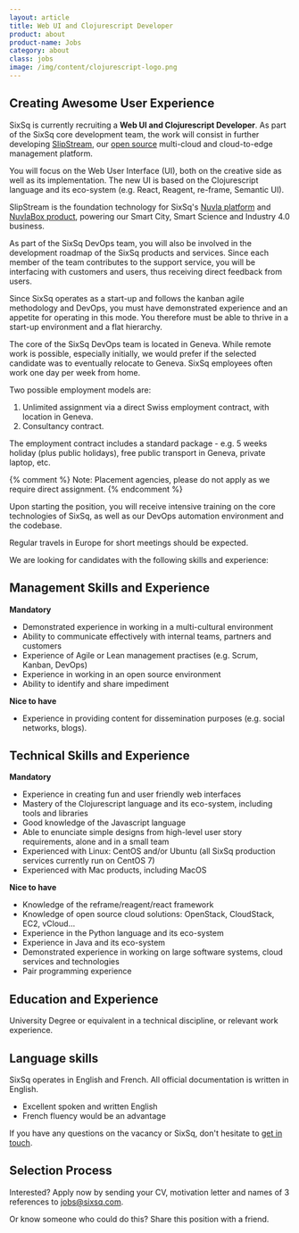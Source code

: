 ```yaml
---
layout: article
title: Web UI and Clojurescript Developer
product: about
product-name: Jobs
category: about
class: jobs
image: /img/content/clojurescript-logo.png
---
```


Creating Awesome User Experience
----

SixSq is currently recruiting a **Web UI and Clojurescript Developer**. As part of the SixSq core development team, the work will
consist in further developing [SlipStream](/products-and-services/slipstream/overview), our [open source](http://ssdocs.sixsq.com) multi-cloud and cloud-to-edge management platform.

You will focus on the Web User Interface (UI), both on the creative side as well as its implementation.  The new UI is based on the Clojurescript language and its eco-system (e.g. React, Reagent, re-frame, Semantic UI).

SlipStream is the foundation technology for SixSq's [Nuvla platform](/products-and-services/nuvla/overview) and [NuvlaBox product](/products-and-services/nuvlabox/overview), powering our Smart City, Smart Science and Industry 4.0 business.

As part of the SixSq DevOps team, you will also be involved in the development roadmap of the SixSq products and services.  Since each member of the team contributes to the support service, you will be interfacing with customers and users, thus receiving direct feedback from users.

Since SixSq operates as a start-up and follows the kanban agile methodology and DevOps, you must have demonstrated experience and an appetite for operating in this mode. You therefore must be able to thrive in a start-up environment and a flat hierarchy.

The core of the SixSq DevOps team is located in Geneva.  While remote work is possible, especially initially, we would prefer if the selected candidate was to eventually relocate to Geneva.  SixSq employees often work one day per week from home.

Two possible employment models are:

1. Unlimited assignment via a direct Swiss employment contract, with location in Geneva.
2. Consultancy contract.

The employment contract includes a standard package - e.g. 5 weeks holiday (plus public holidays), free public transport in Geneva,
private laptop, etc.

{% comment %} Note: Placement agencies, please do not apply as we require direct assignment. {% endcomment %}

Upon starting the position, you will receive intensive training on the core technologies of SixSq, as well as our DevOps automation environment and the codebase.

Regular travels in Europe for short meetings should be expected.

We are looking for candidates with the following skills and experience:

Management Skills and Experience
----

**Mandatory**

- Demonstrated experience in working in a multi-cultural environment
- Ability to communicate effectively with internal teams, partners and customers
- Experience of Agile or Lean management practises (e.g. Scrum, Kanban, DevOps)
- Experience in working in an open source environment
- Ability to identify and share impediment

**Nice to have**

- Experience in providing content for dissemination purposes (e.g. social networks, blogs).


Technical Skills and Experience
----

**Mandatory**

- Experience in creating fun and user friendly web interfaces
- Mastery of the Clojurescript language and its eco-system, including tools and libraries
- Good knowledge of the Javascript language
- Able to enunciate simple designs from high-level user story requirements, alone and in a small team
- Experienced with Linux: CentOS and/or Ubuntu (all SixSq production services currently run on CentOS 7)
- Experienced with Mac products, including MacOS

**Nice to have**

- Knowledge of the reframe/reagent/react framework
- Knowledge of open source cloud solutions: OpenStack, CloudStack, EC2, vCloud...
- Experience in the Python language and its eco-system
- Experience in Java and its eco-system
- Demonstrated experience in working on large software systems, cloud services and technologies
- Pair programming experience


Education and Experience
----

University Degree or equivalent in a technical discipline, or relevant work experience.


Language skills
----

SixSq operates in English and French. All official documentation is written in English.

- Excellent spoken and written English
- French fluency would be an advantage


If you have any questions on the vacancy or SixSq, don't hesitate to [get in touch](mailto:jobs@sixsq.com?subject=job%20application).

Selection Process
----

Interested? Apply now by sending your CV, motivation letter and names of 3 references to [jobs@sixsq.com](mailto:jobs@sixsq.com?subject=job%20application).

Or know someone who could do this? Share this position with a friend.
